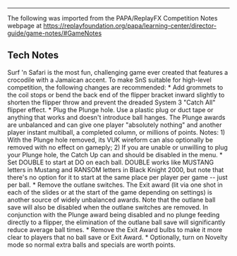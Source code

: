 ***
The following was imported from the PAPA/ReplayFX Competition Notes webpage at https://replayfoundation.org/papa/learning-center/director-guide/game-notes/#GameNotes
## Tech Notes
            
Surf 'n Safari is the most fun, challenging game ever created that features a crocodile with a Jamaican accent. To make SnS suitable for high-level competition, the following changes are recommended: * Add grommets to the coil stops or bend the back end of the flipper bracket inward slightly to shorten the flipper throw and prevent the dreaded System 3 "Catch All" flipper effect. * Plug the Plunge hole. Use a plastic plug or duct tape or anything that works and doesn't introduce ball hanges. The Plunge awards are unbalanced and can give one player "absolutely nothing" and another player instant multiball, a completed column, or millions of points. Notes: 1) With the Plunge hole removed, its VUK wireform can also optionally be removed with no effect on gameply; 2) If you are unable or unwilling to plug your Plunge hole, the Catch Up can and should be disabled in the menu. * Set DOUBLE to start at DO on each ball. DOUBLE works like MUSTANG letters in Mustang and RANSOM letters in Black Knight 2000, but note that there's no option for it to start at the same place per player per game -- just per ball. * Remove the outlane switches. The Exit award (lit via one shot in each of the slides or at the start of the game depending on settings) is another source of widely unbalanced awards. Note that the outlane ball save will also be disabled when the outlane switches are removed. In conjunction with the Plunge award being disabled and no plunge feeding directly to a flipper, the elimination of the outlane ball save will significantly reduce average ball times. * Remove the Exit Award bulbs to make it more clear to players that no ball save or Exit Award. * Optionally, turn on Novelty mode so normal extra balls and specials are worth points.
